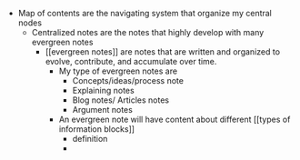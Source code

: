 - Map of contents are the navigating system that organize my central nodes
    - Centralized notes are the notes that highly develop with many evergreen notes 
        - [[evergreen notes]] are notes that are written and organized to evolve, contribute, and accumulate over time.
            - My type of evergreen notes are
                - Concepts/ideas/process note
                - Explaining notes
                - Blog notes/ Articles notes
                - Argument notes
            - An evergreen note will have content about different [[types of information blocks]]
                - definition
                - 
